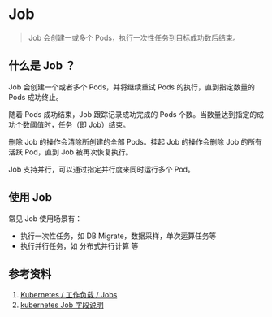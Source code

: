 # Job

> Job 会创建一或多个 Pods，执行一次性任务到目标成功数后结束。

## 什么是 Job ？

Job 会创建一个或者多个 Pods，并将继续重试 Pods 的执行，直到指定数量的 Pods 成功终止。

随着 Pods 成功结束，Job 跟踪记录成功完成的 Pods 个数。当数量达到指定的成功个数阈值时，任务（即 Job）结束。

删除 Job 的操作会清除所创建的全部 Pods。挂起 Job 的操作会删除 Job 的所有活跃 Pod，直到 Job 被再次恢复执行。

Job 支持并行，可以通过指定并行度来同时运行多个 Pod。

## 使用 Job

常见 Job 使用场景有：

- 执行一次性任务，如 DB Migrate，数据采样，单次运算任务等
- 执行并行任务，如 分布式并行计算 等

<!-- TODO 补充 Job 特殊用法 -->

## 参考资料

1. [Kubernetes / 工作负载 / Jobs](https://kubernetes.io/zh/docs/concepts/workloads/controllers/job/)
2. [kubernetes Job 字段说明](https://kubernetes.io/docs/reference/generated/kubernetes-api/v1.21/#job-v1-batch)
